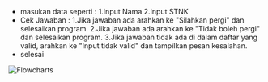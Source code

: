 - masukan data seperti :
  1.Input Nama
  2.Input STNK
- Cek Jawaban :
  1.Jika jawaban ada arahkan ke "Silahkan pergi" dan selesaikan program.
  2.Jika jawaban ada arahkan ke "Tidak boleh pergi" dan selesaikan program.
  3.Jika jawaban tidak ada di dalam daftar yang valid, arahkan ke "Input tidak valid" dan tampilkan pesan kesalahan.
- selesai


![Flowcharts](https://github.com/SekarQ/tugas-algoritma/assets/165626292/f0929b96-d50f-457d-8ce3-659e3d7d24d3)
